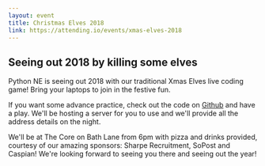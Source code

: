 ```yaml
---
layout: event
title: Christmas Elves 2018
link: https://attending.io/events/xmas-elves-2018
---
```


## Seeing out 2018 by killing some elves

Python NE is seeing out 2018 with our traditional Xmas Elves live coding game!
Bring your laptops to join in the festive fun.

If you want some advance practice, check out the code on
[Github](https://github.com/pythonnortheast/xmas-elves) and have a play. We'll
be hosting a server for you to use and we'll provide all the address details on
the night.

We'll be at The Core on Bath Lane from 6pm with pizza and drinks provided,
courtesy of our amazing sponsors: Sharpe Recruitment, SoPost and Caspian! We're
looking forward to seeing you there and seeing out the year!
